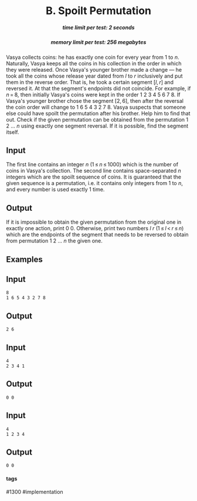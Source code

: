 <h1 style='text-align: center;'> B. Spoilt Permutation</h1>

<h5 style='text-align: center;'>time limit per test: 2 seconds</h5>
<h5 style='text-align: center;'>memory limit per test: 256 megabytes</h5>

Vasya collects coins: he has exactly one coin for every year from 1 to *n*. Naturally, Vasya keeps all the coins in his collection in the order in which they were released. Once Vasya's younger brother made a change — he took all the coins whose release year dated from *l* to *r* inclusively and put them in the reverse order. That is, he took a certain segment [*l*, *r*] and reversed it. At that the segment's endpoints did not coincide. For example, if *n* = 8, then initially Vasya's coins were kept in the order 1 2 3 4 5 6 7 8. If Vasya's younger brother chose the segment [2, 6], then after the reversal the coin order will change to 1 6 5 4 3 2 7 8. Vasya suspects that someone else could have spoilt the permutation after his brother. Help him to find that out. Check if the given permutation can be obtained from the permutation 1 2 ... *n* using exactly one segment reversal. If it is possible, find the segment itself.

## Input

The first line contains an integer *n* (1 ≤ *n* ≤ 1000) which is the number of coins in Vasya's collection. The second line contains space-separated *n* integers which are the spoilt sequence of coins. It is guaranteed that the given sequence is a permutation, i.e. it contains only integers from 1 to *n*, and every number is used exactly 1 time.

## Output

If it is impossible to obtain the given permutation from the original one in exactly one action, print 0 0. Otherwise, print two numbers *l* *r* (1 ≤ *l* < *r* ≤ *n*) which are the endpoints of the segment that needs to be reversed to obtain from permutation 1 2 ... *n* the given one.

## Examples

## Input


```
8  
1 6 5 4 3 2 7 8  

```
## Output


```
2 6  

```
## Input


```
4  
2 3 4 1  

```
## Output


```
0 0  

```
## Input


```
4  
1 2 3 4  

```
## Output


```
0 0  

```


#### tags 

#1300 #implementation 